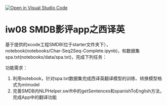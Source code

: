 [![Open in Visual Studio Code](https://classroom.github.com/assets/open-in-vscode-f059dc9a6f8d3a56e377f745f24479a46679e63a5d9fe6f495e02850cd0d8118.svg)](https://classroom.github.com/online_ide?assignment_repo_id=6640580&assignment_repo_type=AssignmentRepo)
# iw08 SMDB影评app之西译英

基于提供的xcode工程SMDB(位于starter文件夹下），notebook(notebooks/Char-Seq2Seq-Complete.ipynb)，和数据集spa.txt(notebooks/data/spa.txt)，完成下列任务：

功能需求：

1. 利用notebook，针对spa.txt数据集完成西译英翻译模型的训练、转换模型格式为mlmodel
2. 完善SMDB内NLPHelper.swift中的getSentences和spanishToEnglish方法，完成App中的翻译功能
